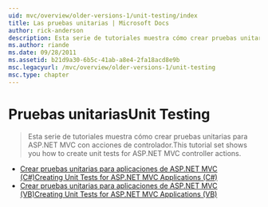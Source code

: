 ```yaml
---
uid: mvc/overview/older-versions-1/unit-testing/index
title: Las pruebas unitarias | Microsoft Docs
author: rick-anderson
description: Esta serie de tutoriales muestra cómo crear pruebas unitarias para ASP.NET MVC con acciones de controlador.
ms.author: riande
ms.date: 09/28/2011
ms.assetid: b21d9a30-6b5c-41ab-a8e4-2fa18acd8e9b
msc.legacyurl: /mvc/overview/older-versions-1/unit-testing
msc.type: chapter
---
```

<a name="unit-testing"></a><span data-ttu-id="0c6f9-103">Pruebas unitarias</span><span class="sxs-lookup"><span data-stu-id="0c6f9-103">Unit Testing</span></span>
====================
> <span data-ttu-id="0c6f9-104">Esta serie de tutoriales muestra cómo crear pruebas unitarias para ASP.NET MVC con acciones de controlador.</span><span class="sxs-lookup"><span data-stu-id="0c6f9-104">This tutorial set shows you how to create unit tests for ASP.NET MVC controller actions.</span></span>


- [<span data-ttu-id="0c6f9-105">Crear pruebas unitarias para aplicaciones de ASP.NET MVC (C#)</span><span class="sxs-lookup"><span data-stu-id="0c6f9-105">Creating Unit Tests for ASP.NET MVC Applications (C#)</span></span>](creating-unit-tests-for-asp-net-mvc-applications-cs.md)
- [<span data-ttu-id="0c6f9-106">Crear pruebas unitarias para aplicaciones de ASP.NET MVC (VB)</span><span class="sxs-lookup"><span data-stu-id="0c6f9-106">Creating Unit Tests for ASP.NET MVC Applications (VB)</span></span>](creating-unit-tests-for-asp-net-mvc-applications-vb.md)
